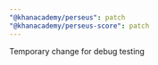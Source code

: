 ```yaml
---
"@khanacademy/perseus": patch
"@khanacademy/perseus-score": patch
---
```


Temporary change for debug testing
